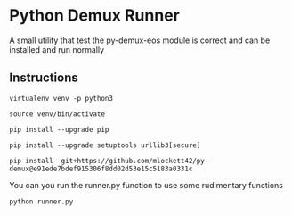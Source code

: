 # Python Demux Runner

A small utility that test the py-demux-eos module is correct and can be installed
and run normally

## Instructions

```
virtualenv venv -p python3

source venv/bin/activate

pip install --upgrade pip

pip install --upgrade setuptools urllib3[secure]

pip install  git+https://github.com/mlockett42/py-demux@e91ede7bdef915306f8dd02d53e15c5183a0331c
```

You can you run the runner.py function to use some rudimentary functions

```
python runner.py
```
